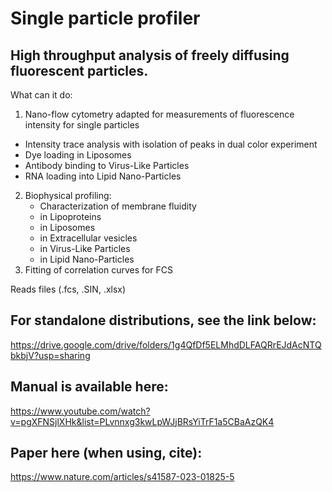 # Single particle profiler
## High throughput analysis of freely diffusing fluorescent particles.

What can it do:

1.  Nano-flow cytometry adapted for measurements of fluorescence intensity for single particles
   - Intensity trace analysis with isolation of peaks in dual color experiment
   - Dye loading in Liposomes
   - Antibody binding to Virus-Like Particles
   - RNA loading into Lipid Nano-Particles
2. Biophysical profiling:
   - Characterization of membrane fluidity
   - in Lipoproteins
   - in Liposomes
   - in Extracellular vesicles
   - in Virus-Like Particles
   - in Lipid Nano-Particles
3. Fitting of correlation curves for FCS

Reads files (.fcs, .SIN, .xlsx)

## For standalone distributions, see the link below:
https://drive.google.com/drive/folders/1g4QfDf5ELMhdDLFAQRrEJdAcNTQbkbjV?usp=sharing

## Manual is available here: 
https://www.youtube.com/watch?v=pgXFNSjlXHk&list=PLvnnxg3kwLpWJjBRsYiTrF1a5CBaAzQK4

## Paper here (when using, cite):
https://www.nature.com/articles/s41587-023-01825-5
 
